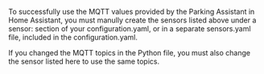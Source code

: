 To successfully use the MQTT values provided by the Parking Assistant in Home Assistant, you must manully create the sensors listed above under a sensor: section of your configuration.yaml, or in a separate sensors.yaml file, included in the configuration.yaml.

If you changed the MQTT topics in the Python file, you must also change the sensor listed here to use the same topics.
